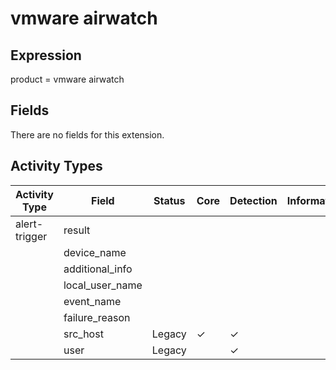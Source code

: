 vmware airwatch
===============

Expression
----------

product = vmware airwatch

Fields
------

There are no fields for this extension.

Activity Types
--------------

| Activity Type | Field           | Status | Core     | Detection | Informational |
| ------------- | --------------- | ------ | -------- | --------- | ------------- |
| alert-trigger | result          |        |          |           |               |
|               | device_name     |        |          |           |               |
|               | additional_info |        |          |           |               |
|               | local_user_name |        |          |           |               |
|               | event_name      |        |          |           |               |
|               | failure_reason  |        |          |           |               |
|               | src_host        | Legacy | &#10003; | &#10003;  |               |
|               | user            | Legacy |          | &#10003;  |               |

